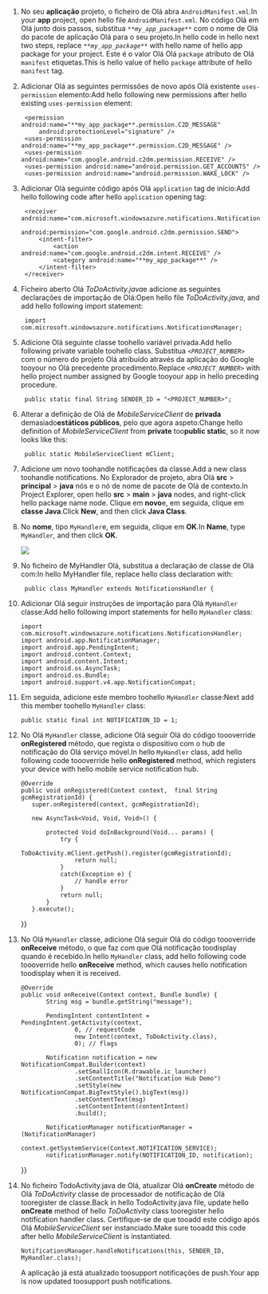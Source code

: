 1. <span data-ttu-id="9c8a2-101">No seu **aplicação** projeto, o ficheiro de Olá abra `AndroidManifest.xml`.</span><span class="sxs-lookup"><span data-stu-id="9c8a2-101">In your **app** project, open hello file `AndroidManifest.xml`.</span></span> <span data-ttu-id="9c8a2-102">No código Olá em Olá junto dois passos, substitua  *`**my_app_package**`*  com o nome de Olá do pacote de aplicação Olá para o seu projeto.</span><span class="sxs-lookup"><span data-stu-id="9c8a2-102">In hello code in hello next two steps, replace *`**my_app_package**`* with hello name of hello app package for your project.</span></span> <span data-ttu-id="9c8a2-103">Este é o valor Olá Olá `package` atributo de Olá `manifest` etiquetas.</span><span class="sxs-lookup"><span data-stu-id="9c8a2-103">This is hello value of hello `package` attribute of hello `manifest` tag.</span></span>
2. <span data-ttu-id="9c8a2-104">Adicionar Olá as seguintes permissões de novo após Olá existente `uses-permission` elemento:</span><span class="sxs-lookup"><span data-stu-id="9c8a2-104">Add hello following new permissions after hello existing `uses-permission` element:</span></span>

        <permission android:name="**my_app_package**.permission.C2D_MESSAGE"
            android:protectionLevel="signature" />
        <uses-permission android:name="**my_app_package**.permission.C2D_MESSAGE" />
        <uses-permission android:name="com.google.android.c2dm.permission.RECEIVE" />
        <uses-permission android:name="android.permission.GET_ACCOUNTS" />
        <uses-permission android:name="android.permission.WAKE_LOCK" />
3. <span data-ttu-id="9c8a2-105">Adicionar Olá seguinte código após Olá `application` tag de início:</span><span class="sxs-lookup"><span data-stu-id="9c8a2-105">Add hello following code after hello `application` opening tag:</span></span>

        <receiver android:name="com.microsoft.windowsazure.notifications.NotificationsBroadcastReceiver"
                                         android:permission="com.google.android.c2dm.permission.SEND">
            <intent-filter>
                <action android:name="com.google.android.c2dm.intent.RECEIVE" />
                <category android:name="**my_app_package**" />
            </intent-filter>
        </receiver>
4. <span data-ttu-id="9c8a2-106">Ficheiro aberto Olá *ToDoActivity.java*e adicione as seguintes declarações de importação de Olá:</span><span class="sxs-lookup"><span data-stu-id="9c8a2-106">Open hello file *ToDoActivity.java*, and add hello following import statement:</span></span>

        import com.microsoft.windowsazure.notifications.NotificationsManager;
5. <span data-ttu-id="9c8a2-107">Adicione Olá seguinte classe toohello variável privada.</span><span class="sxs-lookup"><span data-stu-id="9c8a2-107">Add hello following private variable toohello class.</span></span> <span data-ttu-id="9c8a2-108">Substitua  *`<PROJECT_NUMBER>`*  com o número do projeto Olá atribuído através da aplicação do Google tooyour no Olá precedente procedimento.</span><span class="sxs-lookup"><span data-stu-id="9c8a2-108">Replace *`<PROJECT_NUMBER>`* with hello project number assigned by Google tooyour app in hello preceding procedure.</span></span>

        public static final String SENDER_ID = "<PROJECT_NUMBER>";
6. <span data-ttu-id="9c8a2-109">Alterar a definição de Olá de *MobileServiceClient* de **privada** demasiado**estáticos públicos**, pelo que agora aspeto:</span><span class="sxs-lookup"><span data-stu-id="9c8a2-109">Change hello definition of *MobileServiceClient* from **private** too**public static**, so it now looks like this:</span></span>

        public static MobileServiceClient mClient;
7. <span data-ttu-id="9c8a2-110">Adicione um novo toohandle notificações da classe.</span><span class="sxs-lookup"><span data-stu-id="9c8a2-110">Add a new class toohandle notifications.</span></span> <span data-ttu-id="9c8a2-111">No Explorador de projeto, abra Olá **src** > **principal** > **java** nós e o nó de nome de pacote de Olá de contexto.</span><span class="sxs-lookup"><span data-stu-id="9c8a2-111">In Project Explorer, open hello **src** > **main** > **java** nodes, and right-click hello package name node.</span></span> <span data-ttu-id="9c8a2-112">Clique em **novo**e, em seguida, clique em **classe Java**.</span><span class="sxs-lookup"><span data-stu-id="9c8a2-112">Click **New**, and then click **Java Class**.</span></span>
8. <span data-ttu-id="9c8a2-113">No **nome**, tipo `MyHandler`e, em seguida, clique em **OK**.</span><span class="sxs-lookup"><span data-stu-id="9c8a2-113">In **Name**, type `MyHandler`, and then click **OK**.</span></span>

    ![](./media/app-service-mobile-android-configure-push/android-studio-create-class.png)

9. <span data-ttu-id="9c8a2-114">No ficheiro de MyHandler Olá, substitua a declaração de classe de Olá com:</span><span class="sxs-lookup"><span data-stu-id="9c8a2-114">In hello MyHandler file, replace hello class declaration with:</span></span>

        public class MyHandler extends NotificationsHandler {
10. <span data-ttu-id="9c8a2-115">Adicionar Olá seguir instruções de importação para Olá `MyHandler` classe:</span><span class="sxs-lookup"><span data-stu-id="9c8a2-115">Add hello following import statements for hello `MyHandler` class:</span></span>

        import com.microsoft.windowsazure.notifications.NotificationsHandler;
        import android.app.NotificationManager;
        import android.app.PendingIntent;
        import android.content.Context;
        import android.content.Intent;
        import android.os.AsyncTask;
        import android.os.Bundle;
        import android.support.v4.app.NotificationCompat;
11. <span data-ttu-id="9c8a2-116">Em seguida, adicione este membro toohello `MyHandler` classe:</span><span class="sxs-lookup"><span data-stu-id="9c8a2-116">Next add this member toohello `MyHandler` class:</span></span>

        public static final int NOTIFICATION_ID = 1;
12. <span data-ttu-id="9c8a2-117">No Olá `MyHandler` classe, adicione Olá seguir Olá do código toooverride **onRegistered** método, que regista o dispositivo com o hub de notificação do Olá serviço móvel.</span><span class="sxs-lookup"><span data-stu-id="9c8a2-117">In hello `MyHandler` class, add hello following code toooverride hello **onRegistered** method, which registers your device with hello mobile service notification hub.</span></span>

        @Override
        public void onRegistered(Context context,  final String gcmRegistrationId) {
           super.onRegistered(context, gcmRegistrationId);

           new AsyncTask<Void, Void, Void>() {

               protected Void doInBackground(Void... params) {
                   try {
                       ToDoActivity.mClient.getPush().register(gcmRegistrationId);
                       return null;
                   }
                   catch(Exception e) {
                       // handle error                
                   }
                   return null;              
               }
           }.execute();
       <span data-ttu-id="9c8a2-118">}</span><span class="sxs-lookup"><span data-stu-id="9c8a2-118">}</span></span>
13. <span data-ttu-id="9c8a2-119">No Olá `MyHandler` classe, adicione Olá seguir Olá do código toooverride **onReceive** método, o que faz com que Olá notificação toodisplay quando é recebido.</span><span class="sxs-lookup"><span data-stu-id="9c8a2-119">In hello `MyHandler` class, add hello following code toooverride hello **onReceive** method, which causes hello notification toodisplay when it is received.</span></span>

        @Override
        public void onReceive(Context context, Bundle bundle) {
               String msg = bundle.getString("message");

               PendingIntent contentIntent = PendingIntent.getActivity(context,
                       0, // requestCode
                       new Intent(context, ToDoActivity.class),
                       0); // flags

               Notification notification = new NotificationCompat.Builder(context)
                       .setSmallIcon(R.drawable.ic_launcher)
                       .setContentTitle("Notification Hub Demo")
                       .setStyle(new NotificationCompat.BigTextStyle().bigText(msg))
                       .setContentText(msg)
                       .setContentIntent(contentIntent)
                       .build();

               NotificationManager notificationManager = (NotificationManager)
                       context.getSystemService(Context.NOTIFICATION_SERVICE);
               notificationManager.notify(NOTIFICATION_ID, notification);
       <span data-ttu-id="9c8a2-120">}</span><span class="sxs-lookup"><span data-stu-id="9c8a2-120">}</span></span>
14. <span data-ttu-id="9c8a2-121">No ficheiro TodoActivity.java de Olá, atualizar Olá **onCreate** método de Olá *ToDoActivity* classe de processador de notificação de Olá tooregister de classe.</span><span class="sxs-lookup"><span data-stu-id="9c8a2-121">Back in hello TodoActivity.java file, update hello **onCreate** method of hello *ToDoActivity* class tooregister hello notification handler class.</span></span> <span data-ttu-id="9c8a2-122">Certifique-se de que tooadd este código após Olá *MobileServiceClient* ser instanciado.</span><span class="sxs-lookup"><span data-stu-id="9c8a2-122">Make sure tooadd this code after hello *MobileServiceClient* is instantiated.</span></span>

        NotificationsManager.handleNotifications(this, SENDER_ID, MyHandler.class);

    <span data-ttu-id="9c8a2-123">A aplicação já está atualizado toosupport notificações de push.</span><span class="sxs-lookup"><span data-stu-id="9c8a2-123">Your app is now updated toosupport push notifications.</span></span>
